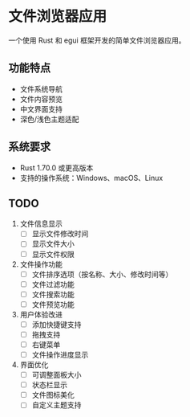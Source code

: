 # 文件浏览器应用

一个使用 Rust 和 egui 框架开发的简单文件浏览器应用。

## 功能特点

- 文件系统导航
- 文件内容预览
- 中文界面支持
- 深色/浅色主题适配

## 系统要求

- Rust 1.70.0 或更高版本
- 支持的操作系统：Windows、macOS、Linux

## TODO

1. 文件信息显示
   - [ ] 显示文件修改时间
   - [ ] 显示文件大小
   - [ ] 显示文件权限

2. 文件操作功能
   - [ ] 文件排序选项（按名称、大小、修改时间等）
   - [ ] 文件过滤功能
   - [ ] 文件搜索功能
   - [ ] 文件预览功能

3. 用户体验改进
   - [ ] 添加快捷键支持
   - [ ] 拖拽支持
   - [ ] 右键菜单
   - [ ] 文件操作进度显示

4. 界面优化
   - [ ] 可调整面板大小
   - [ ] 状态栏显示
   - [ ] 文件图标美化
   - [ ] 自定义主题支持
